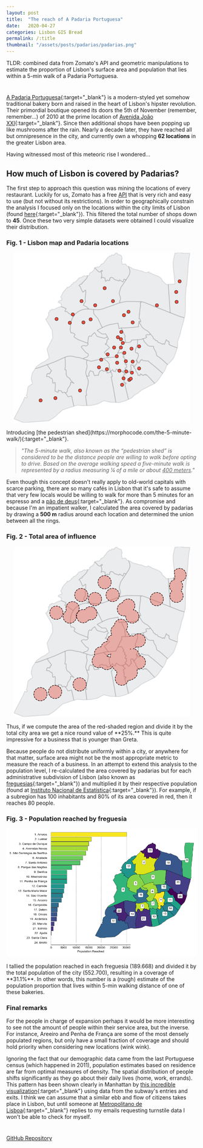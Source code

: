 ```yaml
---
layout: post
title:  "The reach of A Padaria Portuguesa"
date:   2020-04-27
categories: Lisbon GIS Bread
permalink: /:title
thumbnail: "/assets/posts/padarias/padarias.png"
---
```

TLDR: combined data from Zomato's API and geometric manipulations to estimate the proportion of Lisbon's surface area and population that lies within a 5-min walk of a Padaria Portuguesa. 

<h1 id="posts-label"></h1>

[A Padaria Portuguesa](https://www.apadariaportuguesa.pt/){:target="_blank"} is a modern-styled yet somehow traditional bakery born and raised in the heart of Lisbon's hipster revolution. Their primordial boutique opened its doors the 5th of November (remember, remember...) of 2010 at the prime location of [Avenida João XXI](https://goo.gl/maps/dSrT1qnjpWMwwu4M6){:target="_blank"}. Since then additional shops have been popping up like mushrooms after the rain. Nearly a decade later, they have reached all but omnipresence in the city, and currently own a whopping **62 locations** in the greater Lisbon area.

Having witnessed most of this meteoric rise I wondered... 

## How much of Lisbon is covered by Padarias?

The first step to approach this question was mining the locations of every restaurant. Luckily for us, Zomato has a free [API](https://developers.zomato.com/api) that is very rich and easy to use (but not without its restrictions). In order to geographically constrain the analysis I focused only on the locations within the city limits of Lisbon (found [here](http://geodados.cm-lisboa.pt/datasets/freguesias-2012){:target="_blank"}). This filtered the total number of shops down to **45**. Once these two very simple datasets were obtained I could visualize their distribution.

### Fig. 1 - Lisbon map and Padaria locations

<p align="center">
  <img src="/assets/posts/padarias/basemap_locations.png" />
</p>
Introducing [the pedestrian shed](https://morphocode.com/the-5-minute-walk/){:target="_blank"}.

> *"The 5-minute walk, also known as the “pedestrian shed” is considered to be the distance people are willing to walk before opting to drive. Based on the average walking speed a five-minute walk is represented by a radius measuring ¼ of a mile or about <u>400 meters</u>."*

Even though this concept doesn't really apply to old-world capitals with scarce parking, there are so many cafés in Lisbon that it's safe to assume that very few locals would be willing to walk for more than 5 minutes for an espresso and a [pão de deus](https://nit.pt/buzzfood/cafes-e-bares/a-receita-do-famoso-pao-de-deus-da-padaria-portuguesa-que-pode-fazer-em-casa){:target="_blank"}. As compromise and because I'm an impatient walker, I calculated the area covered by padarias by drawing a **500 m** radius around each location and determined the union between all the rings.

### Fig. 2 - Total area of influence

<p align="center">
  <img src="/assets/posts/padarias/area_difference.png" />
</p>
Thus, if we compute the area of the red-shaded region and divide it by the total city area we get a nice round value of **25%.** This is quite impressive for a business that is younger than Greta.

Because people do not distribute uniformly within a city, or anywhere for that matter, surface area might not be the most appropriate metric to measure the reach of a business. In an attempt to extend this analysis to the population level, I re-calculated the area covered by padarias but for each administrative subdivision of Lisbon (also known as [freguesias](https://pt.wikipedia.org/wiki/Lista_de_freguesias_de_Lisboa){:target="_blank"}) and multiplied it by their respective population (found at [Instituto Nacional de Estatística](https://censos.ine.pt/xportal/xmain?xpid=CENSOS&xpgid=censos_quadros){:target="_blank"}). For example, if a subregion has 100 inhabitants and 80% of its area covered in red, then it reaches 80 people.

### Fig. 3 - Population reached by freguesia

<p align="center">
  <img src="/assets/posts/padarias/population_reached.png" />
</p>
I tallied the population reached in each freguesia (189.668) and divided it by the total population of the city (552.700), resulting in a coverage of **31.1%**.  In other words, this number is a (rough) estimate of the population proportion that lives within 5-min walking distance of one of these bakeries.

### Final remarks

For the people in charge of expansion perhaps it would be more interesting to see not the amount of people within their service area, but the inverse. For instance, Areeiro and Penha de França are some of the most densely populated regions, but only have a small fraction of coverage and should hold priority when considering new locations (wink wink).

Ignoring the fact that our demographic data came from the last Portuguese census (which happened in 2011), population estimates based on residence are far from optimal measures of density. The spatial distribution of people shifts significantly as they go about their daily lives (home, work, errands). This pattern has been shown clearly in Manhattan by [this incredible visualization](https://manpopex.us/){:target="_blank"} using data from the subway's entries and exits. I think we can assume that a similar ebb and flow of citizens takes place in Lisbon, but until someone at [Metropolitano de Lisboa](https://www.metrolisboa.pt/){:target="_blank"} replies to my emails requesting turnstile data I won't be able to check for myself.

<h1 id="posts-label"></h1>

[GitHub Repository](https://github.com/ricardozacarias/padarias)
